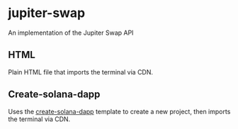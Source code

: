 # jupiter-swap
An implementation of the Jupiter Swap API

## HTML
Plain HTML file that imports the terminal via CDN. 

## Create-solana-dapp
Uses the [create-solana-dapp](https://github.com/solana-developers/create-solana-dapp) template to create a new project, then imports the terminal via CDN.